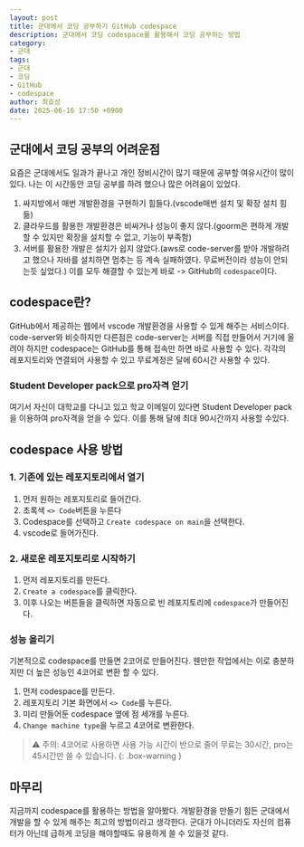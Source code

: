```yaml
---
layout: post
title: 군대에서 코딩 공부하기 GitHub codespace
description: 군대에서 코딩 codespace를 활용해서 코딩 공부하는 방법
category:
- 군대
tags:
- 군대
- 코딩
- GitHub
- codespace
author: 최호성
date: 2025-06-16 17:50 +0900
---
```

## 군대에서 코딩 공부의 어려운점
요즘은 군대에서도 일과가 끝나고 개인 정비시간이 많기 때문에 공부할 여유시간이 많이 있다. 나는 이 시간동안 코딩 공부를 하려 했으나 많은 어려움이 있었다.
1. 싸지방에서 매번 개발환경을 구현하기 힘들다.(vscode매번 설치 및 확장 설치 힘듦)
2. 클라우드를 활용한 개발환경은 비싸거나 성능이 좋지 않다.(goorm은 편하게 개발 할 수 있지만 확장을 설치할 수 없고, 기능이 부족함)
3. 서버를 활용한 개발은 설치가 쉽지 않았다.(aws로 code-server를 받아 개발하려고 했으나 자바를 설치하면 멈추는 등 계속 실패하였다. 무료버전이라 성능이 안되는듯 싶었다.)
이를 모두 해결할 수 있는게 바로 -> GitHub의 `codespace`이다.

## codespace란?
GitHub에서 제공하는 웹에서 vscode 개발환경을 사용할 수 있게 해주는 서비스이다. code-server와 비슷하지만 다른점은 code-server는 서버를 직접 만들어서 거기에 올려야 하지만 codespace는 GitHub를 통해 접속만 하면 바로 사용할 수 있다. 각각의 레포지토리와 연결되어 사용할 수 있고 무료계정은 달에 60시간 사용할 수 있다.
### Student Developer pack으로 pro자격 얻기
여기서 자신이 대학교를 다니고 있고 학교 이메일이 있다면 Student Developer pack을 이용하여 pro자격을 얻을 수 있다. 이를 통해 달에 최대 90시간까지 사용할 수있다. 
## codespace 사용 방법
### 1. 기존에 있는 레포지토리에서 열기
1. 먼저 원하는 레포지토리로 들어간다.
2. 초록색 `<> Code`버튼을 누른다
3. Codespace를 선택하고 `Create codespace on main`을 선택한다.
4. vscode로 들어가진다.
### 2. 새로운 레포지토리로 시작하기
1. 먼저 레포지토리를 만든다.
2. `Create a codespace`를 클릭한다.
3. 이후 나오는 버튼들을 클릭하면 자동으로 빈 레포지토리에 `codespace`가 만들어진다.
### 성능 올리기
기본적으로 codespace를 만들면 2코어로 만들어진다. 웬만한 작업에서는 이로 충분하지만 더 높은 성능인 4코어로 변환 할 수 있다.
1. 먼저 codespace를 만든다.
2. 레포지토리 기본 화면에서 `<> Code`를 누른다.
3. 미리 만들어둔 codespace 옆에 점 세개를 누른다.
4. `Change machine type`을 누르고 4코어로 변환한다.
> ⚠ 주의: 4코어로 사용하면 사용 가능 시간이 반으로 줄어 무료는 30시간, pro는 45시간만 쓸 수 있습니다.
{: .box-warning }
## 마무리
지금까지 codespace를 활용하는 방법을 알아봤다. 개발환경을 만들기 힘든 군대에서 개발을 할 수 있게 해주는 최고의 방법이라고 생각한다. 군대가 아니더라도 자신의 컴퓨터가 아닌데 급하게 코딩을 해야할때도 유용하게 쓸 수 있을것 같다.
